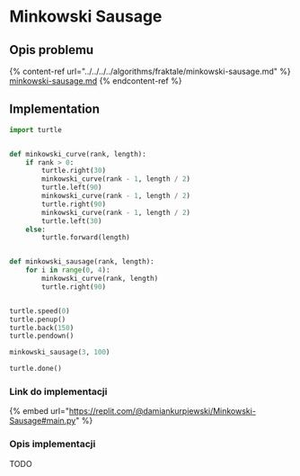 # Minkowski Sausage

## Opis problemu

{% content-ref url="../../../../algorithms/fraktale/minkowski-sausage.md" %}
[minkowski-sausage.md](../../../../algorithms/fraktale/minkowski-sausage.md)
{% endcontent-ref %}

## Implementation

```python
import turtle


def minkowski_curve(rank, length):
    if rank > 0:
        turtle.right(30)
        minkowski_curve(rank - 1, length / 2)
        turtle.left(90)
        minkowski_curve(rank - 1, length / 2)
        turtle.right(90)
        minkowski_curve(rank - 1, length / 2)
        turtle.left(30)
    else:
        turtle.forward(length)


def minkowski_sausage(rank, length):
    for i in range(0, 4):
        minkowski_curve(rank, length)
        turtle.right(90)


turtle.speed(0)
turtle.penup()
turtle.back(150)
turtle.pendown()

minkowski_sausage(3, 100)

turtle.done()
```

### Link do implementacji

{% embed url="https://replit.com/@damiankurpiewski/Minkowski-Sausage#main.py" %}

### Opis implementacji

TODO
